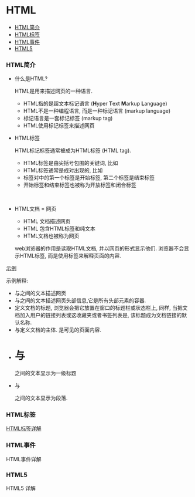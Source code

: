 # HTML

- [HTML简介](#html简介)
- [HTML标签](#html标签)
- [HTML事件](#html事件)
- [HTML5](#html5)



### HTML简介

- 什么是HTML?

  HTML是用来描述网页的一种语言.

  - HTML指的是超文本标记语言 (**H**yper **T**ext **M**arkup **L**anguage)
  - HTML不是一种编程语言, 而是一种标记语言 (markup language)
  - 标记语言是一套标记标签 (markup tag)
  - HTML使用标记标签来描述网页


- HTML标签

  HTML标记标签通常被成为HTML标签 (HTML tag).

  - HTML标签是由尖括号包围的关键词, 比如 <html> <head> <body>
  - HTML标签通常是成对出现的, 比如 <html> </html>
  - 标签对中的第一个标签是开始标签, 第二个标签是结束标签
  - 开始标签和结束标签也被称为开放标签和闭合标签

  ​

- HTML文档 = 网页

  - HTML 文档描述网页
  - HTML 包含HTML标签和纯文本
  - HTML文档也被称为网页

  web浏览器的作用是读取HTML文档, 并以网页的形式显示他们. 浏览器不会显示HTML标签, 而是使用标签来解释页面的内容.

[示例](demo.html)

示例解释:

- <html>与</html>之间的文本描述网页
- <head>与</head>之间的文本描述网页头部信息,它是所有头部元素的容器.
- <title>与 </title> 定义文档的标题, 浏览器会把它放置在窗口的标题栏或状态栏上, 同样, 当把文档加入用户的链接列表或这收藏夹或者书签列表是, 该标题成为文档链接的默认名称.
- <body>与</body>定义文档的主体. 是可见的页面内容.
- <h1>与</h1> 之间的文本显示为一级标题
- <p> 与 </p> 之间的文本显示为段落.



### HTML标签

[HTML标签详解](http://www.monmonkey.com/rumenpian/html/index.html)



### HTML事件

HTML事件详解



### HTML5

HTML5 详解